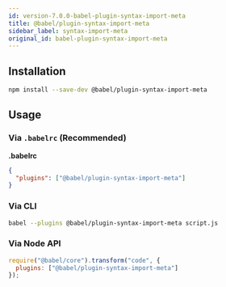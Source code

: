 ```yaml
---
id: version-7.0.0-babel-plugin-syntax-import-meta
title: @babel/plugin-syntax-import-meta
sidebar_label: syntax-import-meta
original_id: babel-plugin-syntax-import-meta
---
```


## Installation

```sh
npm install --save-dev @babel/plugin-syntax-import-meta
```

## Usage

### Via `.babelrc` (Recommended)

**.babelrc**

```json
{
  "plugins": ["@babel/plugin-syntax-import-meta"]
}
```

### Via CLI

```sh
babel --plugins @babel/plugin-syntax-import-meta script.js
```

### Via Node API

```javascript
require("@babel/core").transform("code", {
  plugins: ["@babel/plugin-syntax-import-meta"]
});
```

